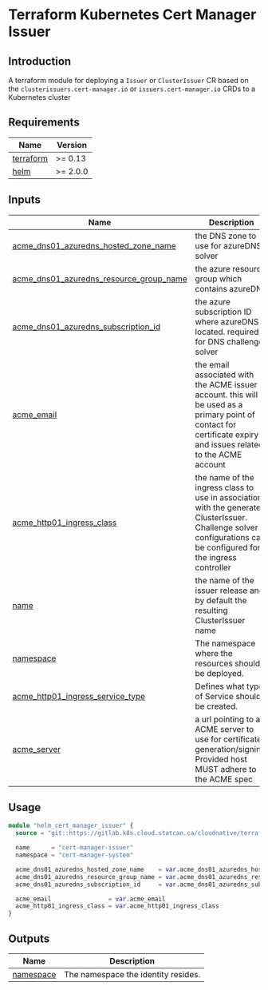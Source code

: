 # Terraform Kubernetes Cert Manager Issuer

## Introduction

A terraform module for deploying a `Issuer` or `ClusterIssuer` CR based on the `clusterissuers.cert-manager.io` or `issuers.cert-manager.io` CRDs to a Kubernetes cluster

<!-- BEGINNING OF PRE-COMMIT-TERRAFORM DOCS HOOK -->
## Requirements

| Name | Version |
|------|---------|
| <a name="requirement_terraform"></a> [terraform](#requirement\_terraform) | >= 0.13 |
| <a name="requirement_helm"></a> [helm](#requirement\_helm) | >= 2.0.0 |

## Inputs

| Name | Description | Type | Default | Required |
|------|-------------|------|---------|:--------:|
| <a name="input_acme_dns01_azuredns_hosted_zone_name"></a> [acme\_dns01\_azuredns\_hosted\_zone\_name](#input\_acme\_dns01\_azuredns\_hosted\_zone\_name) | the DNS zone to use for azureDNS solver | `string` | n/a | yes |
| <a name="input_acme_dns01_azuredns_resource_group_name"></a> [acme\_dns01\_azuredns\_resource\_group\_name](#input\_acme\_dns01\_azuredns\_resource\_group\_name) | the azure resource group which contains azureDNS | `string` | n/a | yes |
| <a name="input_acme_dns01_azuredns_subscription_id"></a> [acme\_dns01\_azuredns\_subscription\_id](#input\_acme\_dns01\_azuredns\_subscription\_id) | the azure subscription ID where azureDNS is located. required for DNS challenge solver | `string` | n/a | yes |
| <a name="input_acme_email"></a> [acme\_email](#input\_acme\_email) | the email associated with the ACME issuer account. this will be used as a primary point of contact for certificate expiry and issues related to the ACME account | `string` | n/a | yes |
| <a name="input_acme_http01_ingress_class"></a> [acme\_http01\_ingress\_class](#input\_acme\_http01\_ingress\_class) | the name of the ingress class to use in association with the generated ClusterIssuer. Challenge solver configurations can be configured for the ingress controller | `string` | n/a | yes |
| <a name="input_name"></a> [name](#input\_name) | the name of the issuer release and by default the resulting ClusterIssuer name | `string` | n/a | yes |
| <a name="input_namespace"></a> [namespace](#input\_namespace) | The namespace where the resources should be deployed. | `string` | n/a | yes |
| <a name="input_acme_http01_ingress_service_type"></a> [acme\_http01\_ingress\_service\_type](#input\_acme\_http01\_ingress\_service\_type) | Defines what type of Service should be created. | `string` | `"NodePort"` | no |
| <a name="input_acme_server"></a> [acme\_server](#input\_acme\_server) | a url pointing to a ACME server to use for certificate generation/signing. Provided host MUST adhere to the ACME spec | `string` | `"https://acme-staging-v02.api.letsencrypt.org/directory"` | no |

## Usage

```terraform
module "helm_cert_manager_issuer" {
  source = "git::https://gitlab.k8s.cloud.statcan.ca/cloudnative/terraform/modules/terraform-kubernetes-cert-manager-issuer.git?ref=v1.2.0"

  name      = "cert-manager-issuer"
  namespace = "cert-manager-system"

  acme_dns01_azuredns_hosted_zone_name    = var.acme_dns01_azuredns_hosted_zone_name
  acme_dns01_azuredns_resource_group_name = var.acme_dns01_azuredns_resource_group_name
  acme_dns01_azuredns_subscription_id     = var.acme_dns01_azuredns_subscription_id

  acme_email                = var.acme_email
  acme_http01_ingress_class = var.acme_http01_ingress_class
}

```

## Outputs

| Name | Description |
|------|-------------|
| <a name="output_namespace"></a> [namespace](#output\_namespace) | The namespace the identity resides. |
<!-- END OF PRE-COMMIT-TERRAFORM DOCS HOOK -->
